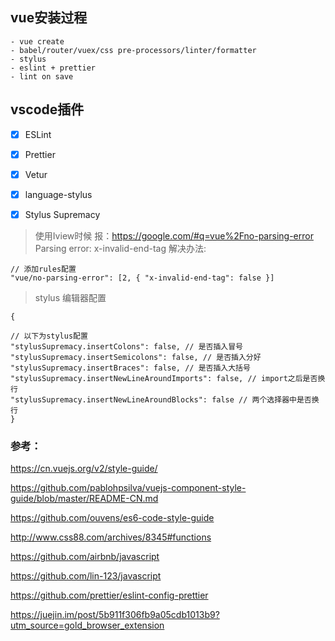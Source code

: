 ## vue安装过程
```
- vue create
- babel/router/vuex/css pre-processors/linter/formatter
- stylus
- eslint + prettier
- lint on save
```


## vscode插件

- [x] ESLint
- [x] Prettier
- [x] Vetur
- [x] language-stylus
- [x] Stylus Supremacy


> 使用Iview时候 报：https://google.com/#q=vue%2Fno-parsing-error Parsing error: x-invalid-end-tag 解决办法:

```
// 添加rules配置
"vue/no-parsing-error": [2, { "x-invalid-end-tag": false }]
```

> stylus 编辑器配置

```
{

// 以下为stylus配置
"stylusSupremacy.insertColons": false, // 是否插入冒号
"stylusSupremacy.insertSemicolons": false, // 是否插入分好
"stylusSupremacy.insertBraces": false, // 是否插入大括号
"stylusSupremacy.insertNewLineAroundImports": false, // import之后是否换行
"stylusSupremacy.insertNewLineAroundBlocks": false // 两个选择器中是否换行
}
```


### 参考：

https://cn.vuejs.org/v2/style-guide/

https://github.com/pablohpsilva/vuejs-component-style-guide/blob/master/README-CN.md

https://github.com/ouvens/es6-code-style-guide

http://www.css88.com/archives/8345#functions

https://github.com/airbnb/javascript

https://github.com/lin-123/javascript

https://github.com/prettier/eslint-config-prettier

https://juejin.im/post/5b911f306fb9a05cdb1013b9?utm_source=gold_browser_extension